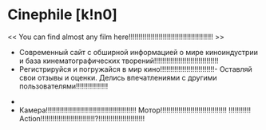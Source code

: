   # Сinephile [k!n0]
<< You can find almost any film here!!!!!!!!!!!!!!!!!!!!!!!!!!!!!!!!!!!!!!!!!! >>

- Современный сайт с обширной информацией о мире киноиндустрии и база кинематографических творений!!!!!!!!!!!!!!!!!!!!!!!!!!!!!!!!
- Регистрируйся и погружайся в мир кино!!!!!!!!!!!!!!!!!!!!!!!!!!!- Оставляй свои отзывы и оценки. Делись впечатлениями с другими пользователями!!!!!!!!!!!!!!!!
*
* Камера!!!!!!!!!!!!!!!!!!!!!!!!!!!!!!!!!!!!!!!!!!!!! Мотор!!!!!!!!!!!!!!!!!!!!!!!!!!!!!!!!! !!!!!!!!!!! Action!!!!!!!!!!!!!!!!!!!!!!!!!!!?!!!!!!!!!!!!!!!!!!!!!!!
